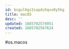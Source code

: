 ```yaml
---
id: bcgul6gz2sapdu5qvx0y5kg
title: macOS
desc: ''
updated: 1685702574951
created: 1685702567624
---
```

#os.macos